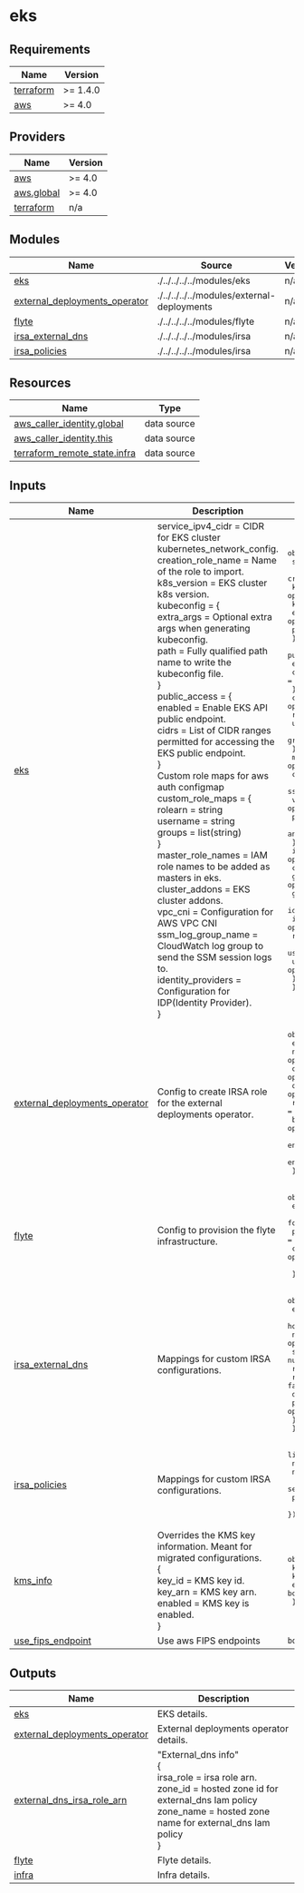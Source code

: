 # eks

<!-- BEGINNING OF PRE-COMMIT-TERRAFORM DOCS HOOK -->
## Requirements

| Name | Version |
|------|---------|
| <a name="requirement_terraform"></a> [terraform](#requirement\_terraform) | >= 1.4.0 |
| <a name="requirement_aws"></a> [aws](#requirement\_aws) | >= 4.0 |

## Providers

| Name | Version |
|------|---------|
| <a name="provider_aws"></a> [aws](#provider\_aws) | >= 4.0 |
| <a name="provider_aws.global"></a> [aws.global](#provider\_aws.global) | >= 4.0 |
| <a name="provider_terraform"></a> [terraform](#provider\_terraform) | n/a |

## Modules

| Name | Source | Version |
|------|--------|---------|
| <a name="module_eks"></a> [eks](#module\_eks) | ./../../../../modules/eks | n/a |
| <a name="module_external_deployments_operator"></a> [external\_deployments\_operator](#module\_external\_deployments\_operator) | ./../../../../modules/external-deployments | n/a |
| <a name="module_flyte"></a> [flyte](#module\_flyte) | ./../../../../modules/flyte | n/a |
| <a name="module_irsa_external_dns"></a> [irsa\_external\_dns](#module\_irsa\_external\_dns) | ./../../../../modules/irsa | n/a |
| <a name="module_irsa_policies"></a> [irsa\_policies](#module\_irsa\_policies) | ./../../../../modules/irsa | n/a |

## Resources

| Name | Type |
|------|------|
| [aws_caller_identity.global](https://registry.terraform.io/providers/hashicorp/aws/latest/docs/data-sources/caller_identity) | data source |
| [aws_caller_identity.this](https://registry.terraform.io/providers/hashicorp/aws/latest/docs/data-sources/caller_identity) | data source |
| [terraform_remote_state.infra](https://registry.terraform.io/providers/hashicorp/terraform/latest/docs/data-sources/remote_state) | data source |

## Inputs

| Name | Description | Type | Default | Required |
|------|-------------|------|---------|:--------:|
| <a name="input_eks"></a> [eks](#input\_eks) | service\_ipv4\_cidr = CIDR for EKS cluster kubernetes\_network\_config.<br>    creation\_role\_name = Name of the role to import.<br>    k8s\_version = EKS cluster k8s version.<br>    kubeconfig = {<br>      extra\_args = Optional extra args when generating kubeconfig.<br>      path       = Fully qualified path name to write the kubeconfig file.<br>    }<br>    public\_access = {<br>      enabled = Enable EKS API public endpoint.<br>      cidrs   = List of CIDR ranges permitted for accessing the EKS public endpoint.<br>    }<br>    Custom role maps for aws auth configmap<br>    custom\_role\_maps = {<br>      rolearn  = string<br>      username = string<br>      groups   = list(string)<br>    }<br>    master\_role\_names  = IAM role names to be added as masters in eks.<br>    cluster\_addons     = EKS cluster addons.<br>    vpc\_cni            = Configuration for AWS VPC CNI<br>    ssm\_log\_group\_name = CloudWatch log group to send the SSM session logs to.<br>    identity\_providers = Configuration for IDP(Identity Provider).<br>  } | <pre>object({<br>    service_ipv4_cidr  = optional(string)<br>    creation_role_name = optional(string, null)<br>    k8s_version        = optional(string)<br>    kubeconfig = optional(object({<br>      extra_args = optional(string)<br>      path       = optional(string)<br>    }), {})<br>    public_access = optional(object({<br>      enabled = optional(bool)<br>      cidrs   = optional(list(string))<br>    }), {})<br>    custom_role_maps = optional(list(object({<br>      rolearn  = string<br>      username = string<br>      groups   = list(string)<br>    })))<br>    master_role_names  = optional(list(string))<br>    cluster_addons     = optional(list(string))<br>    ssm_log_group_name = optional(string)<br>    vpc_cni = optional(object({<br>      prefix_delegation = optional(bool)<br>      annotate_pod_ip   = optional(bool)<br>    }))<br>    identity_providers = optional(list(object({<br>      client_id                     = string<br>      groups_claim                  = optional(string)<br>      groups_prefix                 = optional(string)<br>      identity_provider_config_name = string<br>      issuer_url                    = optional(string)<br>      required_claims               = optional(map(string))<br>      username_claim                = optional(string)<br>      username_prefix               = optional(string)<br>    })))<br>  })</pre> | `{}` | no |
| <a name="input_external_deployments_operator"></a> [external\_deployments\_operator](#input\_external\_deployments\_operator) | Config to create IRSA role for the external deployments operator. | <pre>object({<br>    enabled                         = optional(bool, false)<br>    namespace                       = optional(string, "domino-compute")<br>    operator_service_account_name   = optional(string, "pham-juno-operator")<br>    operator_role_suffix            = optional(string, "external-deployments-operator")<br>    repository_suffix               = optional(string, "external-deployments")<br>    bucket_suffix                   = optional(string, "external-deployments")<br>    enable_assume_any_external_role = optional(bool, true)<br>    enable_in_account_deployments   = optional(bool, true)<br>  })</pre> | `{}` | no |
| <a name="input_flyte"></a> [flyte](#input\_flyte) | Config to provision the flyte infrastructure. | <pre>object({<br>    enabled                   = optional(bool, false)<br>    force_destroy_on_deletion = optional(bool, true)<br>    platform_namespace        = optional(string, "domino-platform")<br>    compute_namespace         = optional(string, "domino-compute")<br><br>  })</pre> | `{}` | no |
| <a name="input_irsa_external_dns"></a> [irsa\_external\_dns](#input\_irsa\_external\_dns) | Mappings for custom IRSA configurations. | <pre>object({<br>    enabled             = optional(bool, false)<br>    hosted_zone_name    = optional(string, null)<br>    namespace           = optional(string, null)<br>    serviceaccount_name = optional(string, null)<br>    rm_role_policy = optional(object({<br>      remove           = optional(bool, false)<br>      detach_from_role = optional(bool, false)<br>      policy_name      = optional(string, "")<br>    }), {})<br>  })</pre> | `{}` | no |
| <a name="input_irsa_policies"></a> [irsa\_policies](#input\_irsa\_policies) | Mappings for custom IRSA configurations. | <pre>list(object({<br>    name                = string<br>    namespace           = string<br>    serviceaccount_name = string<br>    policy              = string #json<br>  }))</pre> | `[]` | no |
| <a name="input_kms_info"></a> [kms\_info](#input\_kms\_info) | Overrides the KMS key information. Meant for migrated configurations.<br>    {<br>      key\_id  = KMS key id.<br>      key\_arn = KMS key arn.<br>      enabled = KMS key is enabled.<br>    } | <pre>object({<br>    key_id  = string<br>    key_arn = string<br>    enabled = bool<br>  })</pre> | `null` | no |
| <a name="input_use_fips_endpoint"></a> [use\_fips\_endpoint](#input\_use\_fips\_endpoint) | Use aws FIPS endpoints | `bool` | `false` | no |

## Outputs

| Name | Description |
|------|-------------|
| <a name="output_eks"></a> [eks](#output\_eks) | EKS details. |
| <a name="output_external_deployments_operator"></a> [external\_deployments\_operator](#output\_external\_deployments\_operator) | External deployments operator details. |
| <a name="output_external_dns_irsa_role_arn"></a> [external\_dns\_irsa\_role\_arn](#output\_external\_dns\_irsa\_role\_arn) | "External\_dns info"<br>  {<br>    irsa\_role = irsa role arn.<br>    zone\_id   = hosted zone id for external\_dns Iam policy<br>    zone\_name = hosted zone name for external\_dns Iam policy<br>  } |
| <a name="output_flyte"></a> [flyte](#output\_flyte) | Flyte details. |
| <a name="output_infra"></a> [infra](#output\_infra) | Infra details. |
<!-- END OF PRE-COMMIT-TERRAFORM DOCS HOOK -->
